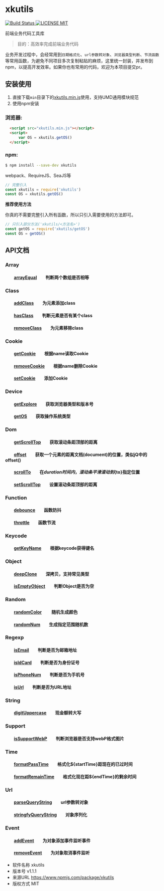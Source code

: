 # xkutils

[![Build Status](https://travis-ci.org/proYang/outils.svg?branch=master) ![LICENSE MIT](https://img.shields.io/npm/l/express.svg)](https://www.npmjs.com/package/xkutils) 

 
前端业务代码工具库  

> 目的：高效率完成前端业务代码

业务开发过程中，会经常用到`日期格式化`、`url参数转对象`、`浏览器类型判断`、`节流函数`等常用函数，为避免不同项目多次复制粘贴的麻烦，这里统一封装，并发布到npm，以提高开发效率。如果你也有常用的代码，欢迎为本项目提交pr。

## 安装使用

1. 直接下载`min`目录下的[xkutils.min.js](https://github.com/kunkuntang/xkutils/blob/master/min/xkutils.min.js)使用，支持UMD通用模块规范  
2. 使用npm安装

### 浏览器:
``` html
  <script src="xkutils.min.js"></script>
  <script>
      var OS = xkutils.getOS()
  </script>
```

### npm:
``` bash
$ npm install --save-dev xkutils
```

webpack、RequireJS、SeaJS等

``` javascript
// 完整引入
const xkutils = require('xkutils')
const OS = xkutils.getOS()
```

**推荐使用方法**  

你真的不需要完整引入所有函数，所以只引入需要使用的方法即可。
``` javascript
// 只引入部分方法('xkutils/<方法名>')
const getOS = require('xkutils/getOS')
const OS = getOS()
```
## API文档

### Array  
#### &emsp;&emsp;[arrayEqual][arrayEqual]&emsp;&emsp;判断两个数组是否相等 

### Class
#### &emsp;&emsp;[addClass][addClass]&emsp;&emsp;为元素添加class  
#### &emsp;&emsp;[hasClass][hasClass]&emsp;&emsp;判断元素是否有某个class  
#### &emsp;&emsp;[removeClass][removeClass]&emsp;&emsp;为元素移除class  

### Cookie 
#### &emsp;&emsp;[getCookie][getCookie]&emsp;&emsp;根据name读取Cookie  
#### &emsp;&emsp;[removeCookie][removeCookie]&emsp;&emsp;根据name删除Cookie
#### &emsp;&emsp;[setCookie][setCookie]&emsp;&emsp;添加Cookie 

### Device  
#### &emsp;&emsp;[getExplore][getExplore]&emsp;&emsp;获取浏览器类型和版本号  
#### &emsp;&emsp;[getOS][getOS]&emsp;&emsp;获取操作系统类型

### Dom  
#### &emsp;&emsp;[getScrollTop][getScrollTop]&emsp;&emsp;获取滚动条距顶部的距离
#### &emsp;&emsp;[offset][offset]&emsp;&emsp;获取一个元素的距离文档(document)的位置，类似jQ中的offset()
#### &emsp;&emsp;[scrollTo][scrollTo]&emsp;&emsp;在${duration}时间内，滚动条平滑滚动到${to}指定位置
#### &emsp;&emsp;[setScrollTop][setScrollTop]&emsp;&emsp;设置滚动条距顶部的距离

### Function  
#### &emsp;&emsp;[debounce][debounce]&emsp;&emsp;函数防抖   
#### &emsp;&emsp;[throttle][throttle]&emsp;&emsp;函数节流   

### Keycode  
#### &emsp;&emsp;[getKeyName][getKeyName]&emsp;&emsp;根据keycode获得键名 

### Object  
#### &emsp;&emsp;[deepClone][deepClone]&emsp;&emsp;深拷贝，支持常见类型
#### &emsp;&emsp;[isEmptyObject][isEmptyObject]&emsp;&emsp;判断Object是否为空

### Random  
#### &emsp;&emsp;[randomColor][randomColor] &emsp;&emsp;随机生成颜色
#### &emsp;&emsp;[randomNum][randomNum]&emsp;&emsp;生成指定范围随机数 

### Regexp  
#### &emsp;&emsp;[isEmail][isEmail]&emsp;&emsp;判断是否为邮箱地址 
#### &emsp;&emsp;[isIdCard][isIdCard]&emsp;&emsp;判断是否为身份证号
#### &emsp;&emsp;[isPhoneNum][isPhoneNum]&emsp;&emsp;判断是否为手机号  
#### &emsp;&emsp;[isUrl][isUrl]&emsp;&emsp;判断是否为URL地址

### String  
#### &emsp;&emsp;[digitUppercase][digitUppercase]&emsp;&emsp;现金额转大写

### Support  
#### &emsp;&emsp;[isSupportWebP][isSupportWebP]&emsp;&emsp;判断浏览器是否支持webP格式图片
#### 

### Time  
#### &emsp;&emsp;[formatPassTime][formatPassTime]&emsp;&emsp;格式化${startTime}距现在的已过时间
#### &emsp;&emsp;[formatRemainTime][formatRemainTime]&emsp;&emsp;格式化现在距${endTime}的剩余时间

### Url
#### &emsp;&emsp;[parseQueryString][parseQueryString]&emsp;&emsp;url参数转对象
#### &emsp;&emsp;[stringfyQueryString][stringfyQueryString]&emsp;&emsp;对象序列化

### Event
#### &emsp;&emsp;[addEvent][addEvent]&emsp;&emsp;为对象添加事件监听事件
#### &emsp;&emsp;[removeEvent][removeEvent]&emsp;&emsp;为对象取消事件监听


[arrayEqual]:https://github.com/kunkuntang/xkutils/blob/master/src/array/arrayEqual.js

[addClass]:https://github.com/kunkuntang/xkutils/blob/master/src/class/addClass.js
[hasClass]:https://github.com/kunkuntang/xkutils/blob/master/src/class/hasClass.js
[removeClass]:https://github.com/kunkuntang/xkutils/blob/master/src/class/removeClass.js

[getCookie]:https://github.com/kunkuntang/xkutils/blob/master/src/cookie/getCookie.js
[removeCookie]:https://github.com/kunkuntang/xkutils/blob/master/src/cookie/removeCookie.js
[setCookie]:https://github.com/kunkuntang/xkutils/blob/master/src/cookie/setCookie.js

[getExplore]:https://github.com/kunkuntang/xkutils/blob/master/src/device/getExplore.js
[getOS]:https://github.com/kunkuntang/xkutils/blob/master/src/device/getOS.js

[getScrollTop]:https://github.com/kunkuntang/xkutils/blob/master/src/dom/getScrollTop.js
[offset]:https://github.com/kunkuntang/xkutils/blob/master/src/dom/offset.js
[scrollTo]:https://github.com/kunkuntang/xkutils/blob/master/src/dom/scrollTo.js
[setScrollTop]:https://github.com/kunkuntang/xkutils/blob/master/src/dom/setScrollTop.js

[debounce]:https://github.com/kunkuntang/xkutils/blob/master/src/function/debounce.js
[throttle]:https://github.com/kunkuntang/xkutils/blob/master/src/function/throttle.js

[getKeyName]:https://github.com/kunkuntang/xkutils/blob/master/src/keycode/getKeyName.js

[deepClone]:https://github.com/kunkuntang/xkutils/blob/master/src/object/deepClone.js
[isEmptyObject]:https://github.com/kunkuntang/xkutils/blob/master/src/object/isEmptyObject.js

[randomColor]:https://github.com/kunkuntang/xkutils/blob/master/src/random/randomColor.js
[randomNum]:https://github.com/kunkuntang/xkutils/blob/master/src/random/randomNum.js

[isEmail]:https://github.com/kunkuntang/xkutils/blob/master/src/regexp/isEmail.js
[isIdCard]:https://github.com/kunkuntang/xkutils/blob/master/src/regexp/isIdCard.js
[isPhoneNum]:https://github.com/kunkuntang/xkutils/blob/master/src/regexp/isPhoneNum.js
[isUrl]:https://github.com/kunkuntang/xkutils/blob/master/src/regexp/isUrl.js

[digitUppercase]:https://github.com/kunkuntang/xkutils/blob/master/src/string/digitUppercase.js

[isSupportWebP]:https://github.com/kunkuntang/xkutils/blob/master/src/support/isSupportWebP.js

[formatPassTime]:https://github.com/kunkuntang/xkutils/blob/master/src/time/formatPassTime.js
[formatRemainTime]:https://github.com/kunkuntang/xkutils/blob/master/src/time/formatRemainTime.js

[parseQueryString]:https://github.com/kunkuntang/xkutils/blob/master/src/url/parseQueryString.js
[stringfyQueryString]:https://github.com/kunkuntang/xkutils/blob/master/src/url/stringfyQueryString.js

[addEvent]:https://github.com/kunkuntang/xkutils/blob/master/src/event/addEvent.js
[removeEvent]:https://github.com/kunkuntang/xkutils/blob/master/src/event/removeEvent.js


- 软件名称 xkutils
- 版本号 v1.1.1
- 来源URL https://www.npmjs.com/package/xkutils
- 版权方式 MIT